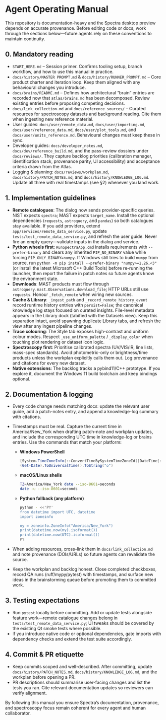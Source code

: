 # Agent Operating Manual

This repository is documentation-heavy and the Spectra desktop preview depends
on accurate provenance. Before editing code or docs, work through the sections
below—future agents rely on these conventions to maintain continuity.

## 0. Mandatory reading

- `START_HERE.md` – Session primer. Confirms tooling setup, branch workflow,
  and how to use this manual in practice.
- `docs/history/MASTER PROMPT.md` & `docs/history/RUNNER_PROMPT.md` – Core
  product charter and iteration loop. Keep them aligned with any behavioural
  changes you introduce.
- `docs/brains/README.md` – Defines how architectural “brain” entries are
  recorded now that `atlas/brains.md` has been decomposed. Review existing
  entries before proposing competing decisions.
- `docs/link_collection.md` and `docs/reference_sources/` – Curated resources
  for spectroscopy datasets and background reading. Cite them when ingesting
  new reference material.
- User guides: `docs/user/remote_data.md`, `docs/user/importing.md`,
  `docs/user/reference_data.md`, `docs/user/plot_tools.md`, and
  `docs/user/units_reference.md`. Behavioural changes must keep these in sync.
- Developer guides: `docs/developer_notes.md`, `docs/dev/reference_build.md`,
  and the pass-review dossiers under `docs/reviews/`. They capture backlog
  priorities (calibration manager, identification stack, provenance parity,
  UI accessibility) and acceptance criteria drawn from the Atlas.
- Logging & planning: `docs/reviews/workplan.md`,
  `docs/history/PATCH_NOTES.md`, and `docs/history/KNOWLEDGE_LOG.md`.
  Update all three with real timestamps (see §2) whenever you land work.

## 1. Implementation guidelines

- **Remote catalogues**: The dialog now sends provider-specific queries. NIST
  expects `spectra`; MAST expects `target_name`. Install the optional
  dependencies (`requests`, `astroquery`, and `pandas`) so both catalogues stay
  available. If you add providers, extend
  `app/services/remote_data_service.py`, update
  `tests/test_remote_data_service.py`, and refresh the user guide. Never fire an
  empty query—validate inputs in the dialog and service.
- **Python wheels first**: `RunSpectraApp.cmd` installs requirements with
  `--prefer-binary` and clears any inherited `PIP_NO_BINARY` value while forcing
  `PIP_ONLY_BINARY=numpy`. If Windows still tries to build `numpy` from source,
  run `python -m pip install --prefer-binary "numpy>=1.26,<3"` (or install the
  latest Microsoft C++ Build Tools) before re-running the launcher, then report
  the failure in patch notes so future agents know the environment state.
- **Downloads**: MAST products must flow through
  `astroquery.mast.Observations.download_file`; HTTP URLs still use
  `requests`. Honour `_fetch_remote` when wiring new sources.
- **Cache & Library**: `_ingest_path` and `_record_remote_history_event` record
  runtime history entries with `persist=False`; the canonical knowledge log
  stays focused on curated insights. File-level metadata appears in the Library
  dock (tabified with the Datasets view). Keep this separation intact, avoid
  spawning duplicate Library tabs, and refresh the view after any ingest
  pipeline changes.
- **Trace colouring**: The Style tab exposes high-contrast and uniform colour
  modes. Respect `_use_uniform_palette` / `_display_color` when touching plot
  rendering or dataset icon logic.
- **Spectroscopy first**: Prioritise calibrated spectra (UV/VIS/IR, line lists,
  mass-spec standards). Avoid photometric-only or brightness/time products
  unless the workplan explicitly calls them out. Log provenance and citations
  for every new dataset.
- **Native extensions**: The backlog tracks a pybind11/C++ prototype. If you
  explore it, document the Windows 11 build toolchain and keep bindings optional.

## 2. Documentation & logging

- Every code change needs matching docs: update the relevant user guide, add a
  patch-notes entry, and append a knowledge-log summary with citations.
- Timestamps must be real. Capture the current time in America/New_York when
  drafting patch-note and workplan updates, and include the corresponding UTC
  time in knowledge-log or brains entries. Use the commands that match your
  platform:

  - **Windows PowerShell**

    ```powershell
    [System.TimeZoneInfo]::ConvertTimeBySystemTimeZoneId([DateTime]::UtcNow,"Eastern Standard Time").ToString("o")
    (Get-Date).ToUniversalTime().ToString("o")
    ```

  - **macOS/Linux shells**

    ```bash
    TZ=America/New_York date --iso-8601=seconds
    date -u --iso-8601=seconds
    ```

  - **Python fallback (any platform)**

    ```bash
    python - <<'PY'
    from datetime import UTC, datetime
    import zoneinfo

    ny = zoneinfo.ZoneInfo("America/New_York")
    print(datetime.now(ny).isoformat())
    print(datetime.now(UTC).isoformat())
    PY
    ```

- When adding resources, cross-link them in `docs/link_collection.md` and note
  provenance (DOIs/URLs) so future agents can revalidate the source.
- Keep the workplan and backlog honest. Close completed checkboxes, record QA
  runs (ruff/mypy/pytest) with timestamps, and surface new ideas in the
  brainstorming queue before promoting them to committed work.

## 3. Testing expectations

- Run `pytest` locally before committing. Add or update tests alongside feature
  work—remote catalogue changes belong in `tests/test_remote_data_service.py`;
  UI tweaks should be covered by the existing Qt smoke tests where possible.
- If you introduce native code or optional dependencies, gate imports with
  dependency checks and extend the test suite accordingly.

## 4. Commit & PR etiquette

- Keep commits scoped and well-described. After committing, update
  `docs/history/PATCH_NOTES.md`, `docs/history/KNOWLEDGE_LOG.md`, and the workplan
  before opening a PR.
- PR descriptions should summarise user-facing changes and list the tests you
  ran. Cite relevant documentation updates so reviewers can verify alignment.

By following this manual you ensure Spectra’s documentation, provenance, and
spectroscopy focus remain coherent for every agent and human collaborator.
